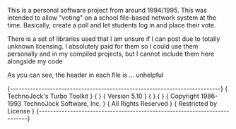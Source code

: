 This is a personal software project from around 1994/1995. This was intended to allow "voting" on a school file-based network system at the time. Basically, create a poll and let students log in and place their vote.

There is a set of libraries used that I am unsure if I can post due to totally unknown licensing. I absolutely paid for them so I could use them personally and in my compiled projects, but I cannot include them here alongside my code

As you can see, the header in each file is ... unhelpful

{--------------------------------------------------------------------------}
{                         TechnoJock's Turbo Toolkit                       }
{                                                                          }
{                              Version   5.10                              }
{                                                                          }
{                                                                          }
{               Copyright 1986-1993 TechnoJock Software, Inc.              }
{                           All Rights Reserved                            }
{                          Restricted by License                           }
{--------------------------------------------------------------------------}

